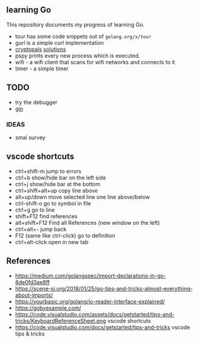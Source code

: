 ## learning Go

This repository documents my progress of learning Go.

- tour has some code snippets out of `golang.org/x/tour` 
- gurl is a simple curl implementation
- [cryptopals](https://cryptopals.com/) [solutions](https://github.com/kmille/cryptopals.com-solutions)
- pspy prints every new process which is executed.
- wifi - a wifi client that scans for wifi networks and connects to it
- timer - a simple timer

## TODO
- try the debugger
- [gin](https://github.com/gin-gonic/gin)

### IDEAS

- smal survey

## vscode shortcuts

- ctrl+shift-m 	jump to errors
- ctrl+b 	          show/hide bar on the left side
- ctrl+j 	            show/hide bar at the bottom
- ctrl+shift+alt+up    copy line above
- alt+up/down    move selected line one line above/below
- ctrl-shift-o      go to symbol in file
- ctrl+g              go to line
- shift+F12         find references
- alt+shift+F12   Find all References (new window on the left)
- ctrl+alt+-           jump back
- F12 (same like ctrl-click)       go to definition 
- ctrl+alt-click      open in new tab



## References
- https://medium.com/golangspec/import-declarations-in-go-8de0fd3ae8ff
- https://scene-si.org/2018/01/25/go-tips-and-tricks-almost-everything-about-imports/
- https://yourbasic.org/golang/io-reader-interface-explained/
- https://gobyexample.com/
- https://code.visualstudio.com/assets/docs/getstarted/tips-and-tricks/KeyboardReferenceSheet.png vscode shortcuts
- https://code.visualstudio.com/docs/getstarted/tips-and-tricks vscode tips & tricks

